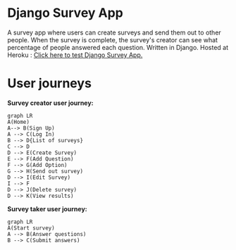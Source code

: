# Django Survey App

A survey app where users can create surveys and send them out to other people.
When the survey is complete, the survey's creator can see what percentage of people answered each question.
Written in Django. Hosted at Heroku : [Click here to test Django Survey App.](https://limitless-retreat-14624.herokuapp.com/)


# User journeys

**Survey creator user journey:**

```mermaid
graph LR
A(Home)
A--> B(Sign Up)
A --> C(Log In)
B --> D{List of surveys}
C --> D
D --> E(Create Survey)
E --> F(Add Question)
F --> G(Add Option)
G --> H(Send out survey)
D --> I(Edit Survey)
I --> F
D --> J(Delete survey)
D --> K(View results)
```
**Survey taker user journey:**

```mermaid
graph LR
A(Start survey)
A --> B(Answer questions)
B --> C(Submit answers)
```
